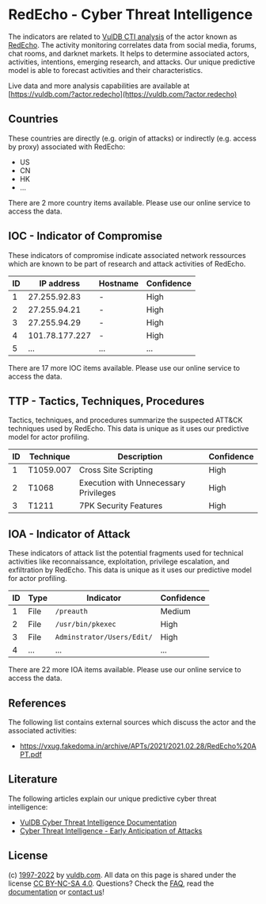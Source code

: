 # RedEcho - Cyber Threat Intelligence

The indicators are related to [VulDB CTI analysis](https://vuldb.com/?kb.cti) of the actor known as [RedEcho](https://vuldb.com/?actor.redecho). The activity monitoring correlates data from social media, forums, chat rooms, and darknet markets. It helps to determine associated actors, activities, intentions, emerging research, and attacks. Our unique predictive model is able to forecast activities and their characteristics.

Live data and more analysis capabilities are available at [https://vuldb.com/?actor.redecho](https://vuldb.com/?actor.redecho)

## Countries

These countries are directly (e.g. origin of attacks) or indirectly (e.g. access by proxy) associated with RedEcho:

* US
* CN
* HK
* ...

There are 2 more country items available. Please use our online service to access the data.

## IOC - Indicator of Compromise

These indicators of compromise indicate associated network ressources which are known to be part of research and attack activities of RedEcho.

ID | IP address | Hostname | Confidence
-- | ---------- | -------- | ----------
1 | 27.255.92.83 | - | High
2 | 27.255.94.21 | - | High
3 | 27.255.94.29 | - | High
4 | 101.78.177.227 | - | High
5 | ... | ... | ...

There are 17 more IOC items available. Please use our online service to access the data.

## TTP - Tactics, Techniques, Procedures

Tactics, techniques, and procedures summarize the suspected ATT&CK techniques used by RedEcho. This data is unique as it uses our predictive model for actor profiling.

ID | Technique | Description | Confidence
-- | --------- | ----------- | ----------
1 | T1059.007 | Cross Site Scripting | High
2 | T1068 | Execution with Unnecessary Privileges | High
3 | T1211 | 7PK Security Features | High

## IOA - Indicator of Attack

These indicators of attack list the potential fragments used for technical activities like reconnaissance, exploitation, privilege escalation, and exfiltration by RedEcho. This data is unique as it uses our predictive model for actor profiling.

ID | Type | Indicator | Confidence
-- | ---- | --------- | ----------
1 | File | `/preauth` | Medium
2 | File | `/usr/bin/pkexec` | High
3 | File | `Adminstrator/Users/Edit/` | High
4 | ... | ... | ...

There are 22 more IOA items available. Please use our online service to access the data.

## References

The following list contains external sources which discuss the actor and the associated activities:

* https://vxug.fakedoma.in/archive/APTs/2021/2021.02.28/RedEcho%20APT.pdf

## Literature

The following articles explain our unique predictive cyber threat intelligence:

* [VulDB Cyber Threat Intelligence Documentation](https://vuldb.com/?kb.cti)
* [Cyber Threat Intelligence - Early Anticipation of Attacks](https://www.scip.ch/en/?labs.20201022)

## License

(c) [1997-2022](https://vuldb.com/?kb.changelog) by [vuldb.com](https://vuldb.com/?kb.about). All data on this page is shared under the license [CC BY-NC-SA 4.0](https://creativecommons.org/licenses/by-nc-sa/4.0/). Questions? Check the [FAQ](https://vuldb.com/?kb.faq), read the [documentation](https://vuldb.com/?kb) or [contact us](https://vuldb.com/?contact)!
